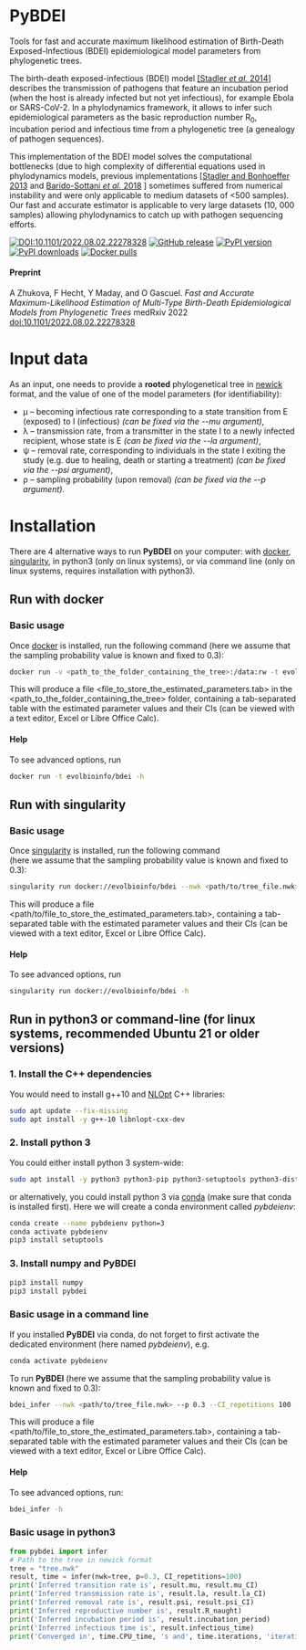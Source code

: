 # PyBDEI

Tools for fast and accurate maximum likelihood estimation
of Birth-Death Exposed-Infectious (BDEI) epidemiological
model parameters from phylogenetic trees.

The birth-death exposed-infectious (BDEI) model [[Stadler _et al._ 2014]](https://www.ncbi.nlm.nih.gov/pmc/articles/PMC4205153/) 
describes the transmission of pathogens 
that feature an incubation period (when the host is already infected but not yet infectious), 
for example Ebola or SARS-CoV-2. In a phylodynamics framework, it allows to infer such epidemiological
parameters as the basic reproduction number R<sub>0</sub>, incubation period and infectious time 
from a phylogenetic tree (a genealogy of pathogen sequences). 

This implementation of the BDEI model solves the computational bottlenecks (due to high complexity of differential equations used in phylodynamics models,
previous implementations [[Stadler and Bonhoeffer 2013](https://royalsocietypublishing.org/doi/10.1098/rstb.2012.0198) and [Barido-Sottani _et al._ 2018](https://doi.org/10.1101/440982) ] sometimes suffered from numerical instability and were only applicable to medium datasets of <500 samples). 
Our fast and accurate estimator is applicable to very large datasets (10, 000 samples) allowing phylodynamics to
catch up with pathogen sequencing efforts.



[![DOI:10.1101/2022.08.02.22278328](https://zenodo.org/badge/DOI/10.1101/2022.08.02.22278328.svg)](https://doi.org/10.1101/2022.08.02.22278328)
[![GitHub release](https://img.shields.io/github/v/release/evolbioinfo/bdei.svg)](https://github.com/evolbioinfo/bdei/releases)
[![PyPI version](https://badge.fury.io/py/pybdei.svg)](https://pypi.org/project/pybdei/)
[![PyPI downloads](https://shields.io/pypi/dm/pybdei)](https://pypi.org/project/pybdei/)
[![Docker pulls](https://img.shields.io/docker/pulls/evolbioinfo/bdei)](https://hub.docker.com/r/evolbioinfo/bdei/tags)


#### Preprint

A Zhukova, F Hecht, Y Maday, and O Gascuel. *Fast and Accurate Maximum-Likelihood Estimation of Multi-Type Birth-Death Epidemiological Models from Phylogenetic Trees* medRxiv 2022 [doi:10.1101/2022.08.02.22278328](https://doi.org/10.1101/2022.08.02.22278328)

# Input data
As an input, one needs to provide a **rooted** phylogenetical tree in [newick](https://en.wikipedia.org/wiki/Newick_format) format,
and the value of one of the model parameters (for identifiability):
* µ – becoming infectious rate corresponding to a state transition from E (exposed) to I (infectious) 
_(can be fixed via the --mu argument)_,
* λ – transmission rate, from a transmitter in the state I to a newly infected recipient, whose state is E 
_(can be fixed via the --la argument)_,
* ψ – removal rate, corresponding to individuals in the state I exiting the study 
(e.g. due to healing, death or starting a treatment) _(can be fixed via the --psi argument)_,
* ρ – sampling probability (upon removal) _(can be fixed via the --p argument)_.


# Installation

There are 4 alternative ways to run __PyBDEI__ on your computer: 
with [docker](https://www.docker.com/community-edition), 
[singularity](https://www.sylabs.io/singularity),
in python3 (only on linux systems), or via command line (only on linux systems, requires installation with python3).

## Run with docker

### Basic usage
Once [docker](https://www.docker.com/community-edition) is installed, run the following command 
(here we assume that the sampling probability value is known and fixed to 0.3):

```bash
docker run -v <path_to_the_folder_containing_the_tree>:/data:rw -t evolbioinfo/bdei --nwk /data/<tree_file.nwk> --p 0.3 --CI_repetitions 100 --log <file_to_store_the_estimated_parameters.tab>
```

This will produce a file <file_to_store_the_estimated_parameters.tab> in the <path_to_the_folder_containing_the_tree> folder,
 containing a tab-separated table with the estimated parameter values and their CIs (can be viewed with a text editor, Excel or Libre Office Calc).

#### Help

To see advanced options, run
```bash
docker run -t evolbioinfo/bdei -h
```

## Run with singularity

### Basic usage
Once [singularity](https://www.sylabs.io/guides/2.6/user-guide/quick_start.html#quick-installation-steps) is installed, 
run the following command  
(here we assume that the sampling probability value is known and fixed to 0.3):

```bash
singularity run docker://evolbioinfo/bdei --nwk <path/to/tree_file.nwk> --p 0.3 --CI_repetitions 100 --log <path/to/file_to_store_the_estimated_parameters.tab>
```

This will produce a file <path/to/file_to_store_the_estimated_parameters.tab>,
 containing a tab-separated table with the estimated parameter values and their CIs (can be viewed with a text editor, Excel or Libre Office Calc).


#### Help

To see advanced options, run
```bash
singularity run docker://evolbioinfo/bdei -h
```

## Run in python3 or command-line (for linux systems, recommended Ubuntu 21 or older versions)

### 1. Install the C++ dependencies
You would need to install g++10 and [NLOpt](https://nlopt.readthedocs.io/en/latest/) C++ libraries:

```bash
sudo apt update --fix-missing 
sudo apt install -y g++-10 libnlopt-cxx-dev
```

### 2. Install python 3

You could either install python 3 system-wide:
```bash
sudo apt install -y python3 python3-pip python3-setuptools python3-distutils
```

or alternatively, you could install python 3 via [conda](https://conda.io/docs/) (make sure that conda is installed first). 
Here we will create a conda environment called _pybdeienv_:
```bash
conda create --name pybdeienv python=3
conda activate pybdeienv
pip3 install setuptools
```

### 3. Install numpy and PyBDEI
```bash
pip3 install numpy 
pip3 install pybdei
```


### Basic usage in a command line
If you installed __PyBDEI__ via conda, do not forget to first activate the dedicated environment (here named _pybdeienv_), e.g.

```bash
conda activate pybdeienv
```

To run __PyBDEI__
(here we assume that the sampling probability value is known and fixed to 0.3):

```bash
bdei_infer --nwk <path/to/tree_file.nwk> --p 0.3 --CI_repetitions 100 --log <path/to/file_to_store_the_estimated_parameters.tab>
```

This will produce a file <path/to/file_to_store_the_estimated_parameters.tab>,
 containing a tab-separated table with the estimated parameter values and their CIs (can be viewed with a text editor, Excel or Libre Office Calc).

#### Help

To see advanced options, run:
```bash
bdei_infer -h
```

### Basic usage in python3

```python
from pybdei import infer
# Path to the tree in newick format
tree = "tree.nwk"
result, time = infer(nwk=tree, p=0.3, CI_repetitions=100)
print('Inferred transition rate is', result.mu, result.mu_CI)
print('Inferred transmission rate is', result.la, result.la_CI)
print('Inferred removal rate is', result.psi, result.psi_CI)
print('Inferred reproductive number is', result.R_naught)
print('Inferred incubation period is', result.incubation_period)
print('Inferred infectious time is', result.infectious_time)
print('Converged in', time.CPU_time, 's and', time.iterations, 'iterations')
```
